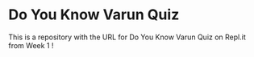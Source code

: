 # Do You Know Varun Quiz

This is a repository with the URL for Do You Know Varun Quiz on Repl.it from Week 1 !